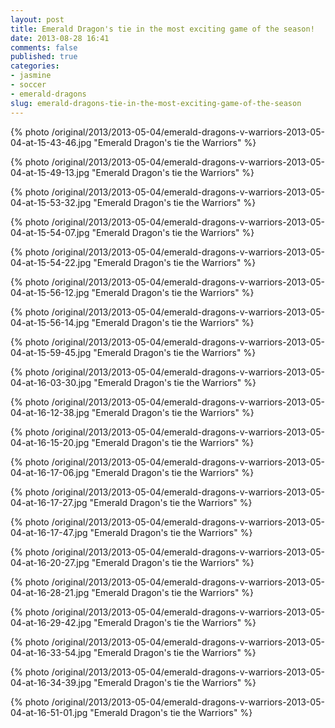 ```yaml
---
layout: post
title: Emerald Dragon's tie in the most exciting game of the season!
date: 2013-08-28 16:41
comments: false
published: true
categories:
- jasmine
- soccer
- emerald-dragons
slug: emerald-dragons-tie-in-the-most-exciting-game-of-the-season
---
```

{% photo /original/2013/2013-05-04/emerald-dragons-v-warriors-2013-05-04-at-15-43-46.jpg "Emerald Dragon's tie the Warriors" %}

{% photo /original/2013/2013-05-04/emerald-dragons-v-warriors-2013-05-04-at-15-49-13.jpg "Emerald Dragon's tie the Warriors" %}

{% photo /original/2013/2013-05-04/emerald-dragons-v-warriors-2013-05-04-at-15-53-32.jpg "Emerald Dragon's tie the Warriors" %}

{% photo /original/2013/2013-05-04/emerald-dragons-v-warriors-2013-05-04-at-15-54-07.jpg "Emerald Dragon's tie the Warriors" %}

{% photo /original/2013/2013-05-04/emerald-dragons-v-warriors-2013-05-04-at-15-54-22.jpg "Emerald Dragon's tie the Warriors" %}

{% photo /original/2013/2013-05-04/emerald-dragons-v-warriors-2013-05-04-at-15-56-12.jpg "Emerald Dragon's tie the Warriors" %}

{% photo /original/2013/2013-05-04/emerald-dragons-v-warriors-2013-05-04-at-15-56-14.jpg "Emerald Dragon's tie the Warriors" %}

{% photo /original/2013/2013-05-04/emerald-dragons-v-warriors-2013-05-04-at-15-59-45.jpg "Emerald Dragon's tie the Warriors" %}

{% photo /original/2013/2013-05-04/emerald-dragons-v-warriors-2013-05-04-at-16-03-30.jpg "Emerald Dragon's tie the Warriors" %}

{% photo /original/2013/2013-05-04/emerald-dragons-v-warriors-2013-05-04-at-16-12-38.jpg "Emerald Dragon's tie the Warriors" %}

{% photo /original/2013/2013-05-04/emerald-dragons-v-warriors-2013-05-04-at-16-15-20.jpg "Emerald Dragon's tie the Warriors" %}

{% photo /original/2013/2013-05-04/emerald-dragons-v-warriors-2013-05-04-at-16-17-06.jpg "Emerald Dragon's tie the Warriors" %}

{% photo /original/2013/2013-05-04/emerald-dragons-v-warriors-2013-05-04-at-16-17-27.jpg "Emerald Dragon's tie the Warriors" %}

{% photo /original/2013/2013-05-04/emerald-dragons-v-warriors-2013-05-04-at-16-17-47.jpg "Emerald Dragon's tie the Warriors" %}

{% photo /original/2013/2013-05-04/emerald-dragons-v-warriors-2013-05-04-at-16-20-27.jpg "Emerald Dragon's tie the Warriors" %}

{% photo /original/2013/2013-05-04/emerald-dragons-v-warriors-2013-05-04-at-16-28-21.jpg "Emerald Dragon's tie the Warriors" %}

{% photo /original/2013/2013-05-04/emerald-dragons-v-warriors-2013-05-04-at-16-29-42.jpg "Emerald Dragon's tie the Warriors" %}

{% photo /original/2013/2013-05-04/emerald-dragons-v-warriors-2013-05-04-at-16-33-54.jpg "Emerald Dragon's tie the Warriors" %}

{% photo /original/2013/2013-05-04/emerald-dragons-v-warriors-2013-05-04-at-16-34-39.jpg "Emerald Dragon's tie the Warriors" %}

{% photo /original/2013/2013-05-04/emerald-dragons-v-warriors-2013-05-04-at-16-51-01.jpg "Emerald Dragon's tie the Warriors" %}
